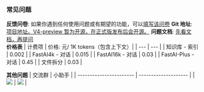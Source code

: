 ### 常见问题

**反馈问卷**: 如果你遇到任何使用问题或有期望的功能，可以[填写该问卷](https://www.wjx.cn/vm/rLIw1uD.aspx#)
**Git 地址**: [项目地址。V4-preview 暂为开源，在正式版发布后会开源。](https://github.com/c121914yu/FastGPT)
**问题文档**: [先看文档，再提问](https://kjqvjse66l.feishu.cn/docx/HtrgdT0pkonP4kxGx8qcu6XDnGh)  
**价格表**
| 计费项 | 价格: 元/ 1K tokens（包含上下文）|
| --- | --- |
| 知识库 - 索引 | 0.002 |
| FastAI4k - 对话 | 0.015 |
| FastAI16k - 对话 | 0.03 |
| FastAI-Plus - 对话 | 0.45 |
| 文件拆分 | 0.03 |

**其他问题**
| 交流群 | 小助手 |
| ----------------------- | -------------------- |
| ![](https://otnvvf-imgs.oss.laf.run/wxqun300.jpg) | ![](https://otnvvf-imgs.oss.laf.run/wx300.jpg) |
